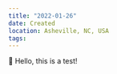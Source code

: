 ```yaml
---
title: "2022-01-26"
date: Created
location: Asheville, NC, USA
tags:
---
```

👋 Hello, this is a test!
